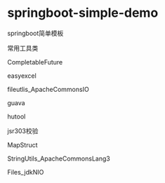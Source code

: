 # springboot-simple-demo
springboot简单模板

常用工具类  

CompletableFuture

easyexcel

fileutlis_ApacheCommonsIO

guava

hutool

jsr303校验

MapStruct

StringUtils_ApacheCommonsLang3

Files_jdkNIO



